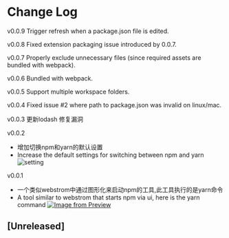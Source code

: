 # Change Log
v0.0.9
Trigger refresh when a package.json file is edited.

v0.0.8
Fixed extension packaging issue introduced by 0.0.7.

v0.0.7
Properly exclude unnecessary files (since required assets are bundled with webpack).

v0.0.6
Bundled with webpack.

v0.0.5
Support multiple workspace folders.

v0.0.4
Fixed issue #2 where path to package.json was invalid on linux/mac.

v0.0.3
更新lodash 修复漏洞

v0.0.2
- 增加切换npm和yarn的默认设置
- Increase the default settings for switching between npm and yarn
![setting](https://i.loli.net/2019/07/08/5d22a41ae7d6286449.png)

v0.0.1
- 一个类似webstrom中通过图形化来启动npm的工具,此工具执行的是yarn命令
-  A tool similar to webstrom that starts npm via ui, here is the yarn command
[![Image from Preview](https://i.loli.net/2019/07/07/5d20d69d4e47a69395.png)](https://i.loli.net/2019/07/07/5d20d69d4e47a69395.png)
## [Unreleased]
